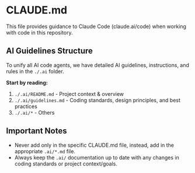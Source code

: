 # CLAUDE.md

This file provides guidance to Claude Code (claude.ai/code) when working with code in this repository.

## AI Guidelines Structure

To unify all AI code agents, we have detailed AI guidelines, instructions, and rules in the `./.ai` folder.

**Start by reading:**
1. `./.ai/README.md` - Project context & overview
2. `./.ai/guidelines.md` - Coding standards, design principles, and best practices
3. `./.ai/*` - Others

## Important Notes

- Never add only in the specific CLAUDE.md file, instead, add in the appropriate `.ai/*.md` file.
- Always keep the `.ai/` documentation up to date with any changes in coding standards or project context/goals.
